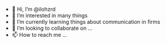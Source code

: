 - 👋 Hi, I’m @ilohzrd
- 👀 I’m interested in many things
- 🌱 I’m currently learning things about communication in firms
- 💞️ I’m looking to collaborate on ...
- 📫 How to reach me ...

<!---
ilohzrd/ilohzrd is a ✨ special ✨ repository because its `README.md` (this file) appears on your GitHub profile.
You can click the Preview link to take a look at your changes.
--->
